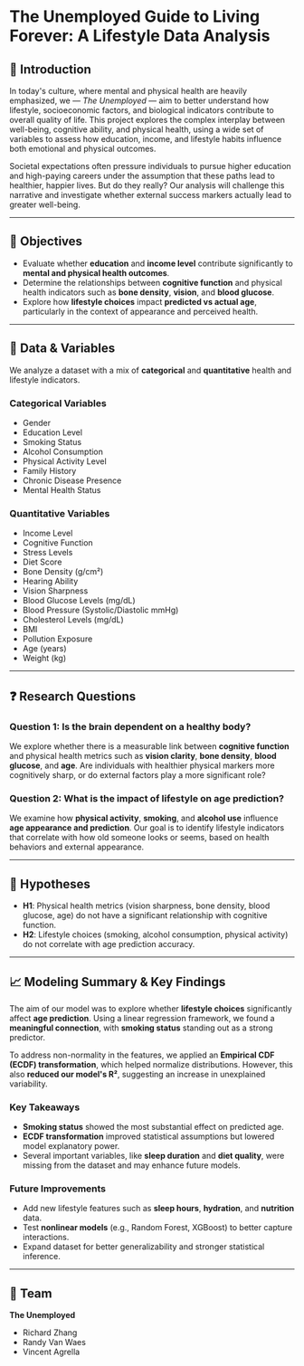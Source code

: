# The Unemployed Guide to Living Forever: A Lifestyle Data Analysis

## 📌 Introduction

In today's culture, where mental and physical health are heavily emphasized, we — *The Unemployed* — aim to better understand how lifestyle, socioeconomic factors, and biological indicators contribute to overall quality of life. This project explores the complex interplay between well-being, cognitive ability, and physical health, using a wide set of variables to assess how education, income, and lifestyle habits influence both emotional and physical outcomes.

Societal expectations often pressure individuals to pursue higher education and high-paying careers under the assumption that these paths lead to healthier, happier lives. But do they really? Our analysis will challenge this narrative and investigate whether external success markers actually lead to greater well-being.

---

## 🎯 Objectives

- Evaluate whether **education** and **income level** contribute significantly to **mental and physical health outcomes**.
- Determine the relationships between **cognitive function** and physical health indicators such as **bone density**, **vision**, and **blood glucose**.
- Explore how **lifestyle choices** impact **predicted vs actual age**, particularly in the context of appearance and perceived health.

---

## 🧪 Data & Variables

We analyze a dataset with a mix of **categorical** and **quantitative** health and lifestyle indicators.

### Categorical Variables
- Gender  
- Education Level  
- Smoking Status  
- Alcohol Consumption  
- Physical Activity Level  
- Family History  
- Chronic Disease Presence  
- Mental Health Status  

### Quantitative Variables
- Income Level  
- Cognitive Function  
- Stress Levels  
- Diet Score  
- Bone Density (g/cm²)  
- Hearing Ability  
- Vision Sharpness  
- Blood Glucose Levels (mg/dL)  
- Blood Pressure (Systolic/Diastolic mmHg)  
- Cholesterol Levels (mg/dL)  
- BMI  
- Pollution Exposure  
- Age (years)  
- Weight (kg)  

---

## ❓ Research Questions

### Question 1: Is the brain dependent on a healthy body?
We explore whether there is a measurable link between **cognitive function** and physical health metrics such as **vision clarity**, **bone density**, **blood glucose**, and **age**. Are individuals with healthier physical markers more cognitively sharp, or do external factors play a more significant role?

### Question 2: What is the impact of lifestyle on age prediction?
We examine how **physical activity**, **smoking**, and **alcohol use** influence **age appearance and prediction**. Our goal is to identify lifestyle indicators that correlate with how old someone looks or seems, based on health behaviors and external appearance.

---

## 🔬 Hypotheses

- **H1**: Physical health metrics (vision sharpness, bone density, blood glucose, age) do not have a significant relationship with cognitive function.
- **H2**: Lifestyle choices (smoking, alcohol consumption, physical activity) do not correlate with age prediction accuracy.

---

## 📈 Modeling Summary & Key Findings

The aim of our model was to explore whether **lifestyle choices** significantly affect **age prediction**. Using a linear regression framework, we found a **meaningful connection**, with **smoking status** standing out as a strong predictor.

To address non-normality in the features, we applied an **Empirical CDF (ECDF) transformation**, which helped normalize distributions. However, this also **reduced our model's R²**, suggesting an increase in unexplained variability.

### Key Takeaways
- **Smoking status** showed the most substantial effect on predicted age.
- **ECDF transformation** improved statistical assumptions but lowered model explanatory power.
- Several important variables, like **sleep duration** and **diet quality**, were missing from the dataset and may enhance future models.

### Future Improvements
- Add new lifestyle features such as **sleep hours**, **hydration**, and **nutrition** data.
- Test **nonlinear models** (e.g., Random Forest, XGBoost) to better capture interactions.
- Expand dataset for better generalizability and stronger statistical inference.

---

## 🧠 Team

**The Unemployed**  
- Richard Zhang  
- Randy Van Waes  
- Vincent Agrella  

